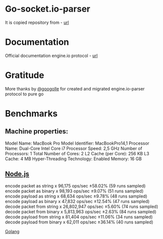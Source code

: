 # Go-socket.io-parser

It is copied repository from - [url](https://github.com/googollee/go-engine.io)

# Documentation

Official documentation engine.io protocol - [url](https://github.com/socketio/engine.io-protocol)

# Gratitude

More thanks by [@googolle](https://www.github.com/googolle) for created and migrated engine.io-parser protocol to pure go

# Benchmarks

## Machine properties:
 
Model Name: MacBook Pro
Model Identifier: MacBookPro14,1
Processor Name: Dual-Core Intel Core i7
Processor Speed: 2,5 GHz
Number of Processors: 1
Total Number of Cores: 2
L2 Cache (per Core): 256 KB
L3 Cache: 4 MB
Hyper-Threading Technology: Enabled
Memory: 16 GB


[Node.js]()
--------
encode packet as string x 96,175 ops/sec ±58.02% (59 runs sampled)
encode packet as binary x 98,193 ops/sec ±9.07% (51 runs sampled)
encode payload as string x 68,634 ops/sec ±9.78% (48 runs sampled)
encode payload as binary x 47,832 ops/sec ±12.54% (47 runs sampled)
decode packet from string x 26,802,947 ops/sec ±5.60% (74 runs sampled)
decode packet from binary x 5,813,963 ops/sec ±2.63% (84 runs sampled)
decode payload from string x 81,404 ops/sec ±11.06% (34 runs sampled)
decode payload from binary x 62,011 ops/sec ±36.14% (40 runs sampled)

[Golang]()

